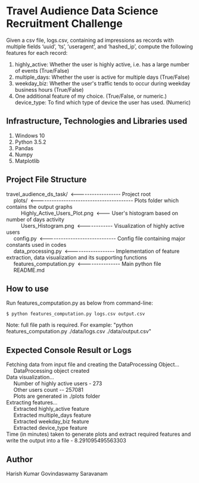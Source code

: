 # Travel Audience Data Science Recruitment Challenge

Given a csv file, logs.csv, containing ad impressions as records with multiple fields ‘uuid’, ‘ts’, ‘useragent’, and ‘hashed_ip’, compute the following features for each record:
1.	highly_active: Whether the user is highly active, i.e. has a large number of events (True/False)
2.	multiple_days: Whether the user is active for multiple days (True/False)
3.	weekday_biz: Whether the user's traffic tends to occur during weekday business hours (True/False)
4.	One additional feature of my choice. (True/False, or numeric.)
device_type: To find which type of device the user has used. (Numeric)

## Infrastructure, Technologies and Libraries used
1. Windows 10
2. Python 3.5.2
3. Pandas
4. Numpy
5. Matplotlib

## Project File Structure

travel_audience_ds_task/&nbsp;&nbsp;<------------------ Project root <br>
&nbsp;&nbsp;&nbsp;&nbsp;&nbsp;plots/&nbsp;&nbsp;<---------------------------------------- Plots folder which contains the output graphs <br>
&nbsp;&nbsp;&nbsp;&nbsp;&nbsp;&nbsp;&nbsp;&nbsp;&nbsp;&nbsp;Highly_Active_Users_Plot.png&nbsp;&nbsp;<--- User's histogram based on number of days activity <br>
&nbsp;&nbsp;&nbsp;&nbsp;&nbsp;&nbsp;&nbsp;&nbsp;&nbsp;&nbsp;Users_Histogram.png&nbsp;&nbsp;<------------ Visualization of highly active users <br>
&nbsp;&nbsp;&nbsp;&nbsp;&nbsp;config.py&nbsp;&nbsp;<----------------------------- Config file containing major constants used in codes <br>
&nbsp;&nbsp;&nbsp;&nbsp;&nbsp;data_processing.py&nbsp;&nbsp;<------------------ Implementation of feature extraction, data visualization and its supporting functions <br>
&nbsp;&nbsp;&nbsp;&nbsp;&nbsp;features_computation.py&nbsp;&nbsp;<--------------- Main python file<br>
&nbsp;&nbsp;&nbsp;&nbsp;&nbsp;README.md

## How to use

Run features_computation.py as below from command-line:
```sh/cmd
$ python features_computation.py logs.csv output.csv
```
Note: full file path is required. For example: "python features_computation.py ./data/logs.csv ./data/output.csv"

## Expected Console Result or Logs

Fetching data from input file and creating the DataProcessing Object...<br>
&nbsp;&nbsp;&nbsp;&nbsp;&nbsp;DataProcessing object created<br>
Data visualization...<br>
&nbsp;&nbsp;&nbsp;&nbsp;&nbsp;Number of highly active users - 273<br>
&nbsp;&nbsp;&nbsp;&nbsp;&nbsp;Other users count -- 257081<br>
&nbsp;&nbsp;&nbsp;&nbsp;&nbsp;Plots are generated in ./plots folder<br>
Extracting features...<br>
&nbsp;&nbsp;&nbsp;&nbsp;&nbsp;Extracted highly_active feature<br>
&nbsp;&nbsp;&nbsp;&nbsp;&nbsp;Extracted multiple_days feature<br>
&nbsp;&nbsp;&nbsp;&nbsp;&nbsp;Extracted weekday_biz feature<br>
&nbsp;&nbsp;&nbsp;&nbsp;&nbsp;Extracted device_type feature<br>
Time (in minutes) taken to generate plots and extract required features and write the output into a file - 8.291095495563303<br>

## Author

Harish Kumar Govindaswamy Saravanam
